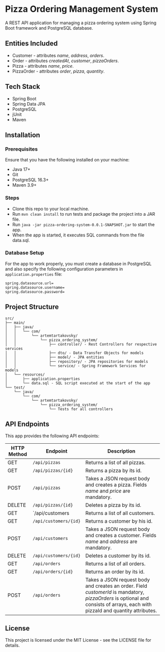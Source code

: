 # Pizza Ordering Management System

A REST API application for managing a pizza ordering system using Spring Boot framework and PostgreSQL database.

## Entities Included

- Customer - attributes *name*, *address*, *orders*.
- Order - attributes *createdAt*, *customer*, *pizzaOrders*.
- Pizza - attributes *name*, *price*.
- PizzaOrder - attributes *order*, *pizza*, *quantity*.

## Tech Stack

- Spring Boot
- Spring Data JPA
- PostgreSQL
- jUnit
- Maven

## Installation

### Prerequisites

Ensure that you have the following installed on your machine:

- Java 17+
- Git
- PostgreSQL 16.3+
- Maven 3.9+

### Steps

- Clone this repo to your local machine.
- Run `mvn clean install` to run tests and package the project into a JAR file.
- Run `java -jar pizza-ordering-system-0.0.1-SNAPSHOT.jar` to start the app.
- When the app is started, it executes SQL commands from the file data.sql.

### Database Setup

For the app to work properly, you must create a database in PostgreSQL and also specify the following configuration parameters in `application.properties` file:

```
spring.datasource.url=
spring.datasource.username=
spring.datasource.password=
```

## Project Structure
```text
src/
├── main/
│   ├── java/
│   │   └── com/
│   │       └── artemtartakovsky/
│   │           └── pizza_ordering_system/
│   │               ├── controller/ - Rest Controllers for respective services
│   │               ├── dto/ - Data Transfer Objects for models
│   │               ├── model/ - JPA entities
│   │               ├── repository/ - JPA repositories for models
│   │               └── service/ - Spring Framework Services for models
│   └── resources/
│       ├── application.properties
│       └── data.sql - SQL script executed at the start of the app
└── test/
    └── java/
        └── com/
            └── artemtartakovsky/
                └── pizza_ordering_system/
                    └── Tests for all controllers
```
## API Endpoints

This app provides the following API endpoints:

| HTTP Method | Endpoint              | Description                                                                                  |
| ----------- | --------------------- | -------------------------------------------------------------------------------------------- |
| GET         | `/api/pizzas`         | Returns a list of all pizzas.                                                                |
| GET         | `/api/pizzas/{id}`    | Returns a pizza by its id.                                                                   |
| POST        | `/api/pizzas`         | Takes a JSON request body and creates a pizza. Fields *name* and *price* are mandatory.      |
| DELETE      | `/api/pizzas/{id}`    | Deletes a pizza by its id.                                                                   |
| GET         | `/api/customers       | Returns a list of all customers.                                                             |
| GET         | `/api/customers/{id}` | Returns a customer by his id.                                                                |
| POST        | `/api/customers`      | Takes a JSON request body and creates a customer. Fields *name* and *address* are mandatory. |
| DELETE      | `/api/customers/{id}` | Deletes a customer by its id.                                                                |
| GET         | `/api/orders`         | Returns a list of all orders.                                                                |
| GET         | `/api/orders/{id}`    | Returns an order by its id.                                                                  |
| POST        | `/api/orders`         | Takes a JSON request body and creates an order. Field *customerId* is mandatory, *pizzaOrders* is optional and consists of arrays, each with pizzaId and quantity attributes. |

## License
This project is licensed under the MIT License - see the LICENSE file for details.


